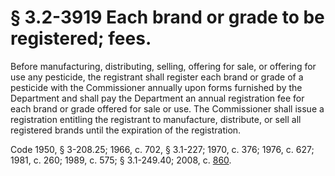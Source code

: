 # § 3.2-3919 Each brand or grade to be registered; fees.

<p>Before manufacturing, distributing, selling, offering for sale, or offering for use any pesticide, the registrant shall register each brand or grade of a pesticide with the Commissioner annually upon forms furnished by the Department and shall pay the Department an annual registration fee for each brand or grade offered for sale or use. The Commissioner shall issue a registration entitling the registrant to manufacture, distribute, or sell all registered brands until the expiration of the registration.</p><p>Code 1950, § 3-208.25; 1966, c. 702, § 3.1-227; 1970, c. 376; 1976, c. 627; 1981, c. 260; 1989, c. 575; § 3.1-249.40; 2008, c. <a href='http://lis.virginia.gov/cgi-bin/legp604.exe?081+ful+CHAP0860'>860</a>.</p>